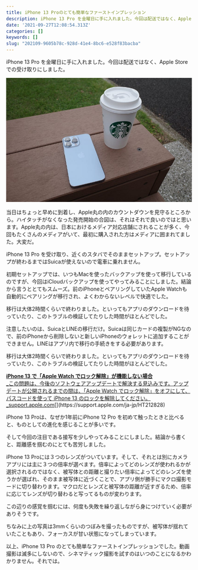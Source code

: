 ```yaml
---
title: iPhone 13 Proのとても簡単なファーストインプレッション
description: iPhone 13 Pro を金曜日に手に入れました。今回は配送ではなく、Apple Storeでの受け取りにしました。
date: '2021-09-27T12:08:54.313Z'
categories: []
keywords: []
slug: "202109-9605b78c-928d-41e4-8bc6-e528f83bacba"
---
```

iPhone 13 Pro を金曜日に手に入れました。今回は配送ではなく、Apple Storeでの受け取りにしました。

![](1__e0F7ETC6cyrHJZ__pUTs3qA.jpeg)

当日はちょっと早めに到着し、Apple丸の内のカウントダウンを見守るところから。ハイタッチがなくなった発売開始の合図は、それはそれで良いのではと思います。Apple丸の内は、日本におけるメディア対応店舗にされることが多く、今回もたくさんのメディアがいて、最初に購入された方はメディアに囲まれてました。大変だ。

iPhone 13 Pro を受け取り、近くのスタバでそのままセットアップ。セットアップが終わるまではSuicaが使えないので電車に乗れません。

初期セットアップでは、いつもMacを使ったバックアップを使って移行しているのですが、今回はiCloudバックアップを使ってやってみることにしました。結論から言うととてもスムーズ。前のiPhoneとペアリングしていたApple Watchも自動的にペアリングが移行され、よくわからないレベルで快適でした。

移行は大体2時間くらいで終わりました。といってもアプリのダウンロードを待っていたり、このトラブルの検証してたりした時間がほとんどでした。

注意したいのは、SuicaとLINEの移行だけ。Suicaは同じカードの複製がNGなので、前のiPhoneから削除しないと新しいiPhoneのウォレットに追加することができません。LINEはアプリ内で移行の手続きをする必要があります。

移行は大体2時間くらいで終わりました。といってもアプリのダウンロードを待っていたり、このトラブルの検証してたりした時間がほとんどでした。

[**iPhone 13 で「Apple Watch でロック解除」が機能しない場合**  
_この問題は、今後のソフトウェアアップデートで解決する見込みです。アップデートが公開されるまでの間は、「Apple Watch でロック解除」をオフにして、パスコードを使って iPhone 13 のロックを解除してください。_support.apple.com](https://support.apple.com/ja-jp/HT212828 "https://support.apple.com/ja-jp/HT212828")[](https://support.apple.com/ja-jp/HT212828)

iPhone 13 Proは、なぜか1年前にiPhone 12 Pro を初めて触ったときと比べると、ものとしての進化を感じることが多いです。

そして今回の注目である接写を少しやってみることにしました。結論から書くと、距離感を掴むのにとても苦労しました。

iPhone 13 Proには３つのレンズがついています。そして、それとは別にカメラアプリには主に３つの倍率が選べます。倍率によってどのレンズが使われるかが選択されるのではなく、被写体との距離と撮りたい倍率によってどのレンズを使うかが選ばれ、そのまま被写体に近づくことで、アプリ側が勝手にマクロ撮影モードに切り替わります。マクロだとレンズと被写体の距離が近すぎるため、倍率に応じてレンズが切り替わると写ってるものが変わります。

この辺りの感覚を掴むには、何度も失敗を繰り返しながら身につけていく必要がありそうです。

ちなみに上の写真は3mmくらいのつぼみを撮ったものですが、被写体が揺れていたこともあり、フォーカスが甘い状態になってしまっています。

以上、iPhone 13 Pro のとても簡単なファーストインプレッションでした。動画撮影は滅多にしないので、シネマティック撮影を試すのはいつのことになるかわかりません。それでは。